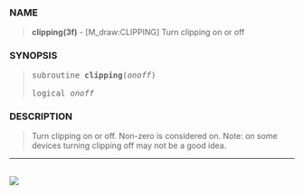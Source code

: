 <?
<body>
  <a name="top" id="top"></a>
  <div id="Container">
    <div id="Content">
      <div class="c60">
      </div><a name="0"></a>
      <h3><a name="0">NAME</a></h3>
      <blockquote>
        <b>clipping(3f)</b> - [M_draw:CLIPPING] Turn clipping on or off <b></b>
      </blockquote><a name="contents" id="contents"></a>
      <h3><a name="3">SYNOPSIS</a></h3>
      <blockquote>
        <pre>
subroutine <b>clipping</b>(<i>onoff</i>)
<br />logical <i>onoff</i>
</pre>
      </blockquote><a name="2"></a>
      <h3><a name="2">DESCRIPTION</a></h3>
      <blockquote>
        <p>Turn clipping on or off. Non-zero is considered on. Note: on some devices turning clipping off may not be a good idea.</p>
      </blockquote>
      <hr />
      <br />
      <div class="c60"><img src="../images/clipping.3m_draw.gif" /></div>
    </div>
  </div>
</body>
